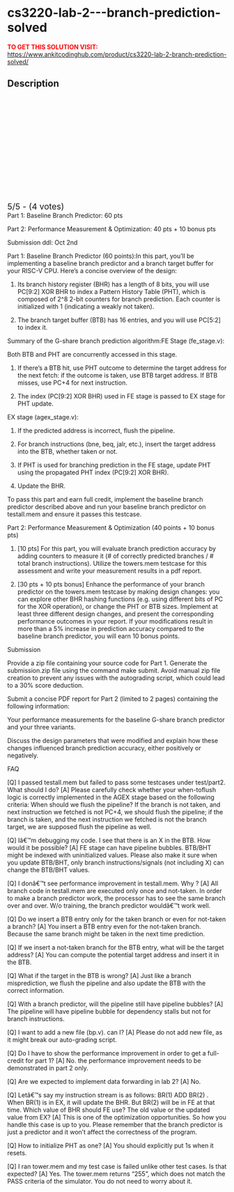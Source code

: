 # cs3220-lab-2---branch-prediction-solved



**<span style='color:red'>TO GET THIS SOLUTION VISIT:</span>** https://www.ankitcodinghub.com/product/cs3220-lab-2-branch-prediction-solved/

<h2>Description</h2>



<div class="kk-star-ratings kksr-auto kksr-align-center kksr-valign-top" data-payload="{&quot;align&quot;:&quot;center&quot;,&quot;id&quot;:&quot;128043&quot;,&quot;slug&quot;:&quot;default&quot;,&quot;valign&quot;:&quot;top&quot;,&quot;ignore&quot;:&quot;&quot;,&quot;reference&quot;:&quot;auto&quot;,&quot;class&quot;:&quot;&quot;,&quot;count&quot;:&quot;4&quot;,&quot;legendonly&quot;:&quot;&quot;,&quot;readonly&quot;:&quot;&quot;,&quot;score&quot;:&quot;5&quot;,&quot;starsonly&quot;:&quot;&quot;,&quot;best&quot;:&quot;5&quot;,&quot;gap&quot;:&quot;4&quot;,&quot;greet&quot;:&quot;Rate this product&quot;,&quot;legend&quot;:&quot;5\/5 - (4 votes)&quot;,&quot;size&quot;:&quot;24&quot;,&quot;title&quot;:&quot;CS3220 Lab #2 - Branch Prediction Solved&quot;,&quot;width&quot;:&quot;138&quot;,&quot;_legend&quot;:&quot;{score}\/{best} - ({count} {votes})&quot;,&quot;font_factor&quot;:&quot;1.25&quot;}">
            
<div class="kksr-stars">
    
<div class="kksr-stars-inactive">
            <div class="kksr-star" data-star="1" style="padding-right: 4px">
            

<div class="kksr-icon" style="width: 24px; height: 24px;"></div>
        </div>
            <div class="kksr-star" data-star="2" style="padding-right: 4px">
            

<div class="kksr-icon" style="width: 24px; height: 24px;"></div>
        </div>
            <div class="kksr-star" data-star="3" style="padding-right: 4px">
            

<div class="kksr-icon" style="width: 24px; height: 24px;"></div>
        </div>
            <div class="kksr-star" data-star="4" style="padding-right: 4px">
            

<div class="kksr-icon" style="width: 24px; height: 24px;"></div>
        </div>
            <div class="kksr-star" data-star="5" style="padding-right: 4px">
            

<div class="kksr-icon" style="width: 24px; height: 24px;"></div>
        </div>
    </div>
    
<div class="kksr-stars-active" style="width: 138px;">
            <div class="kksr-star" style="padding-right: 4px">
            

<div class="kksr-icon" style="width: 24px; height: 24px;"></div>
        </div>
            <div class="kksr-star" style="padding-right: 4px">
            

<div class="kksr-icon" style="width: 24px; height: 24px;"></div>
        </div>
            <div class="kksr-star" style="padding-right: 4px">
            

<div class="kksr-icon" style="width: 24px; height: 24px;"></div>
        </div>
            <div class="kksr-star" style="padding-right: 4px">
            

<div class="kksr-icon" style="width: 24px; height: 24px;"></div>
        </div>
            <div class="kksr-star" style="padding-right: 4px">
            

<div class="kksr-icon" style="width: 24px; height: 24px;"></div>
        </div>
    </div>
</div>
                

<div class="kksr-legend" style="font-size: 19.2px;">
            5/5 - (4 votes)    </div>
    </div>
Part 1: Baseline Branch Predictor: 60 pts

Part 2: Performance Measurement &amp; Optimization: 40 pts + 10 bonus pts

Submission ddl: Oct 2nd

Part 1: Baseline Branch Predictor (60 points):In this part, you’ll be implementing a baseline branch predictor and a branch target buffer for your RISC-V CPU. Here’s a concise overview of the design:

1. Its branch history register (BHR) has a length of 8 bits, you will use PC[9:2] XOR BHR to index a Pattern History Table (PHT), which is composed of 2^8 2-bit counters for branch prediction. Each counter is initialized with 1 (indicating a weakly not taken).

2. The branch target buffer (BTB) has 16 entries, and you will use PC[5:2] to index it.

Summary of the G-share branch prediction algorithm:FE Stage (fe_stage.v):

Both BTB and PHT are concurrently accessed in this stage.

1. If there’s a BTB hit, use PHT outcome to determine the target address for the next fetch: if the outcome is taken, use BTB target address. If BTB misses, use PC+4 for next instruction.

2. The index (PC[9:2] XOR BHR) used in FE stage is passed to EX stage for PHT update.

EX stage (agex_stage.v):

1. If the predicted address is incorrect, flush the pipeline.

2. For branch instructions (bne, beq, jalr, etc.), insert the target address into the BTB, whether taken or not.

3. If PHT is used for branching prediction in the FE stage, update PHT using the propagated PHT index (PC[9:2] XOR BHR).

4. Update the BHR.

To pass this part and earn full credit, implement the baseline branch predictor described above and run your baseline branch predictor on testall.mem and ensure it passes this testcase.

Part 2: Performance Measurement &amp; Optimization (40 points + 10 bonus pts)

1. [10 pts] For this part, you will evaluate branch prediction accuracy by adding counters to measure it (# of correctly predicted branches / # total branch instructions). Utilize the towers.mem testcase for this assessment and write your measurement results in a pdf report.

2. [30 pts + 10 pts bonus] Enhance the performance of your branch predictor on the towers.mem testcase by making design changes: you can explore other BHR hashing functions (e.g. using different bits of PC for the XOR operation), or change the PHT or BTB sizes. Implement at least three different design changes, and present the corresponding performance outcomes in your report. If your modifications result in more than a 5% increase in prediction accuracy compared to the baseline branch predictor, you will earn 10 bonus points.

Submission

Provide a zip file containing your source code for Part 1. Generate the submission.zip file using the command make submit. Avoid manual zip file creation to prevent any issues with the autograding script, which could lead to a 30% score deduction.

Submit a concise PDF report for Part 2 (limited to 2 pages) containing the following information:

Your performance measurements for the baseline G-share branch predictor and your three variants.

Discuss the design parameters that were modified and explain how these changes influenced branch prediction accuracy, either positively or negatively.

FAQ

[Q] I passed testall.mem but failed to pass some testcases under test/part2. What should I do? [A] Please carefully check whether your when-toflush logic is correctly implemented in the AGEX stage based on the following criteria: When should we flush the pipeline? If the branch is not taken, and next instruction we fetched is not PC+4, we should flush the pipeline; if the branch is taken, and the next instruction we fetched is not the branch target, we are supposed flush the pipeline as well.

[Q] Iâ€™m debugging my code. I see that there is an X in the BTB. How would it be possible? [A] FE stage can have pipeline bubbles. BTB/BHT might be indexed with uninitialized values. Please also make it sure when you update BTB/BHT, only branch instructions/signals (not including X) can change the BTB/BHT values.

[Q] I donâ€™t see performance improvement in testall.mem. Why ? [A] All branch code in testall.mem are executed only once and not-taken. In order to make a branch predictor work, the processor has to see the same branch over and over. W/o training, the branch predictor wouldâ€™t work well.

[Q] Do we insert a BTB entry only for the taken branch or even for not-taken a branch? [A] You insert a BTB entry even for the not-taken branch. Because the same branch might be taken in the next time prediction.

[Q] If we insert a not-taken branch for the BTB entry, what will be the target address? [A] You can compute the potential target address and insert it in the BTB.

[Q] What if the target in the BTB is wrong? [A] Just like a branch misprediction, we flush the pipeline and also update the BTB with the correct information.

[Q] With a branch predictor, will the pipeline still have pipeline bubbles? [A] The pipeline will have pipeline bubble for dependency stalls but not for branch instructions.

[Q] I want to add a new file (bp.v). can I? [A] Please do not add new file, as it might break our auto-grading script.

[Q] Do I have to show the performance improvement in order to get a full-credit for part 1? [A] No. the performance improvement needs to be demonstrated in part 2 only.

[Q] Are we expected to implement data forwarding in lab 2? [A] No.

[Q] Letâ€™s say my instruction stream is as follows: BR(1) ADD BR(2) . When BR(1) is in EX, it will update the BHR. But BR(2) will be in FE at that time. Which value of BHR should FE use? The old value or the updated value from EX? [A] This is one of the optimization opportunities. So how you handle this case is up to you. Please remember that the branch predictor is just a predictor and it won’t affect the correctness of the program.

[Q] How to initialize PHT as one? [A] You should explicitly put 1s when it resets.

[Q] I ran tower.mem and my test case is failed unlike other test cases. Is that expected? [A] Yes. The tower.mem returns “255”, which does not match the PASS criteria of the simulator. You do not need to worry about it.
